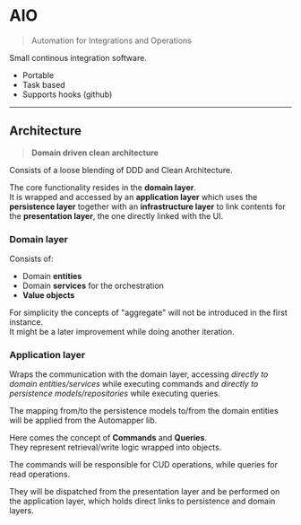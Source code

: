 # AIO

> Automation for Integrations and Operations

Small continous integration software.

- Portable
- Task based
- Supports hooks (github)

***

## Architecture

> **Domain driven clean architecture**  

Consists of a loose blending of DDD and Clean Architecture.

The core functionality resides in the **domain layer**.  
It is wrapped and accessed by an **application layer** which uses the **persistence layer** together with an **infrastructure layer** to link contents for the **presentation layer**, the one directly linked with the UI.


### Domain layer

Consists of:

- Domain **entities**
- Domain **services** for the orchestration
- **Value objects**

For simplicity the concepts of "aggregate" will not be introduced in the first instance.  
It might be a later improvement while doing another iteration.

### Application layer

Wraps the communication with the domain layer, accessing *directly to domain entities/services* while executing commands and *directly to persistence models/repositories* while executing queries.

The mapping from/to the persistence models to/from the domain entities will be applied from the Automapper lib.

Here comes the concept of **Commands** and **Queries**.  
They represent retrieval/write logic wrapped into objects.

The commands will be responsible for CUD operations, while queries for read operations.

They will be dispatched from the presentation layer and be performed on the application layer, which holds direct links to persistence and domain layers.